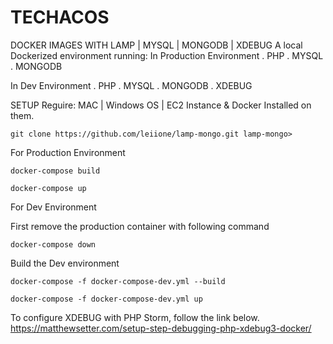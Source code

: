
# TECHACOS

DOCKER IMAGES WITH LAMP | MYSQL | MONGODB | XDEBUG
A local Dockerized environment running:
In Production Environment
. PHP
. MYSQL
. MONGODB

In Dev Environment
. PHP
. MYSQL
. MONGODB
. XDEBUG

SETUP
Reguire: MAC | Windows OS | EC2 Instance & Docker Installed on them.
```http
git clone https://github.com/leiione/lamp-mongo.git lamp-mongo>
```
For Production Environment
```http
docker-compose build
```
```http
docker-compose up
```
For Dev Environment

First remove the production container with following command
```http
docker-compose down
```
Build the Dev environment
```http
docker-compose -f docker-compose-dev.yml --build
```
```http
docker-compose -f docker-compose-dev.yml up
```
To configure XDEBUG with PHP Storm, follow the link below.
https://matthewsetter.com/setup-step-debugging-php-xdebug3-docker/


